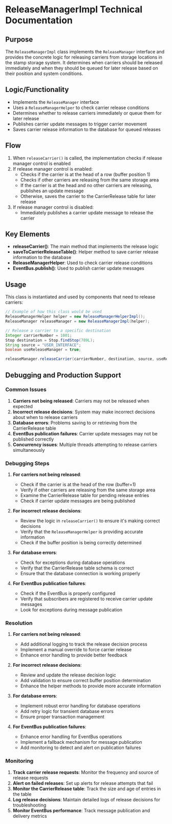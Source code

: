 # ReleaseManagerImpl Technical Documentation

## Purpose
The `ReleaseManagerImpl` class implements the `ReleaseManager` interface and provides the concrete logic for releasing carriers from storage locations in the stamp storage system. It determines when carriers should be released immediately and when they should be queued for later release based on their position and system conditions.

## Logic/Functionality
- Implements the `ReleaseManager` interface
- Uses a `ReleaseManagerHelper` to check carrier release conditions
- Determines whether to release carriers immediately or queue them for later release
- Publishes carrier update messages to trigger carrier movement
- Saves carrier release information to the database for queued releases

## Flow
1. When `releaseCarrier()` is called, the implementation checks if release manager control is enabled
2. If release manager control is enabled:
   - Checks if the carrier is at the head of a row (buffer position 1)
   - Checks if other carriers are releasing from the same storage area
   - If the carrier is at the head and no other carriers are releasing, publishes an update message
   - Otherwise, saves the carrier to the CarrierRelease table for later release
3. If release manager control is disabled:
   - Immediately publishes a carrier update message to release the carrier

## Key Elements
- **releaseCarrier()**: The main method that implements the release logic
- **saveToCarrierReleaseTable()**: Helper method to save carrier release information to the database
- **ReleaseManagerHelper**: Used to check carrier release conditions
- **EventBus.publish()**: Used to publish carrier update messages

## Usage
This class is instantiated and used by components that need to release carriers:

```java
// Example of how this class would be used
ReleaseManagerHelper helper = new ReleaseManagerHelperImpl();
ReleaseManager releaseManager = new ReleaseManagerImpl(helper);

// Release a carrier to a specific destination
Integer carrierNumber = 1001;
Stop destination = Stop.findStop(789L);
String source = "USER_INTERFACE";
boolean useReleaseManager = true;

releaseManager.releaseCarrier(carrierNumber, destination, source, useReleaseManager);
```

## Debugging and Production Support

### Common Issues
1. **Carriers not being released**: Carriers may not be released when expected
2. **Incorrect release decisions**: System may make incorrect decisions about when to release carriers
3. **Database errors**: Problems saving to or retrieving from the CarrierRelease table
4. **EventBus publication failures**: Carrier update messages may not be published correctly
5. **Concurrency issues**: Multiple threads attempting to release carriers simultaneously

### Debugging Steps
1. **For carriers not being released**:
   - Check if the carrier is at the head of the row (buffer=1)
   - Verify if other carriers are releasing from the same storage area
   - Examine the CarrierRelease table for pending release entries
   - Check if carrier update messages are being published

2. **For incorrect release decisions**:
   - Review the logic in `releaseCarrier()` to ensure it's making correct decisions
   - Verify that the `ReleaseManagerHelper` is providing accurate information
   - Check if the buffer position is being correctly determined

3. **For database errors**:
   - Check for exceptions during database operations
   - Verify that the CarrierRelease table schema is correct
   - Ensure that the database connection is working properly

4. **For EventBus publication failures**:
   - Check if the EventBus is properly configured
   - Verify that subscribers are registered to receive carrier update messages
   - Look for exceptions during message publication

### Resolution
1. **For carriers not being released**:
   - Add additional logging to track the release decision process
   - Implement a manual override to force carrier release
   - Enhance error handling to provide better feedback

2. **For incorrect release decisions**:
   - Review and update the release decision logic
   - Add validation to ensure correct buffer position determination
   - Enhance the helper methods to provide more accurate information

3. **For database errors**:
   - Implement robust error handling for database operations
   - Add retry logic for transient database errors
   - Ensure proper transaction management

4. **For EventBus publication failures**:
   - Enhance error handling for EventBus operations
   - Implement a fallback mechanism for message publication
   - Add monitoring to detect and alert on publication failures

### Monitoring
1. **Track carrier release requests**: Monitor the frequency and source of release requests
2. **Alert on failed releases**: Set up alerts for release attempts that fail
3. **Monitor the CarrierRelease table**: Track the size and age of entries in the table
4. **Log release decisions**: Maintain detailed logs of release decisions for troubleshooting
5. **Monitor EventBus performance**: Track message publication and delivery metrics